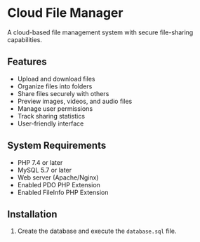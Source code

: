 # Cloud File Manager

A cloud-based file management system with secure file-sharing capabilities.

## Features

- Upload and download files
- Organize files into folders
- Share files securely with others
- Preview images, videos, and audio files
- Manage user permissions
- Track sharing statistics
- User-friendly interface

## System Requirements

- PHP 7.4 or later
- MySQL 5.7 or later
- Web server (Apache/Nginx)
- Enabled PDO PHP Extension
- Enabled FileInfo PHP Extension

## Installation

1. Create the database and execute the `database.sql` file.
